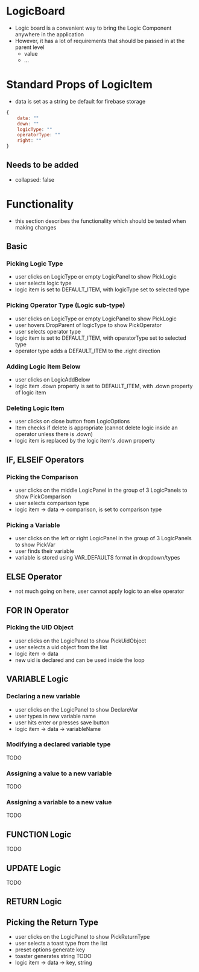 # LogicBoard
- Logic board is a convenient way to bring the Logic Component anywhere in the application
- However, it has a lot of requirements that should be passed in at the parent level
    - value
    - ...

# Standard Props of LogicItem
- data is set as a string be default for firebase storage

```javascript
{
    data: ""
    down: ""
    logicType: ""
    operatorType: ""
    right: ""
}
```

## Needs to be added
- collapsed: false

# Functionality
- this section describes the functionality which should be tested when making changes

## Basic
### Picking Logic Type
- user clicks on LogicType or empty LogicPanel to show PickLogic
- user selects logic type
- logic item is set to DEFAULT_ITEM, with logicType set to selected type
### Picking Operator Type (Logic sub-type)
- user clicks on LogicType or empty LogicPanel to show PickLogic
- user hovers DropParent of logicType to show PickOperator
- user selects operator type
- logic item is set to DEFAULT_ITEM, with operatorType set to selected type
- operator type adds a DEFAULT_ITEM to the .right direction
### Adding Logic Item Below
- user clicks on LogicAddBelow
- logic item .down property is set to DEFAULT_ITEM, with .down property of logic item
### Deleting Logic Item
- user clicks on close button from LogicOptions
- Item checks if delete is appropriate (cannot delete logic inside an operator unless there is .down)
- logic item is replaced by the logic item's .down property

## IF, ELSEIF Operators
### Picking the Comparison
- user clicks on the middle LogicPanel in the group of 3 LogicPanels to show PickComparison
- user selects comparison type
- logic item -> data -> comparison, is set to comparison type
### Picking a Variable
- user clicks on the left or right LogicPanel in the group of 3 LogicPanels to show PickVar
- user finds their variable
- variable is stored using VAR_DEFAULTS format in dropdown/types

## ELSE Operator
- not much going on here, user cannot apply logic to an else operator

## FOR IN Operator
### Picking the UID Object
- user clicks on the LogicPanel to show PickUidObject
- user selects a uid object from the list
- logic item -> data
- new uid is declared and can be used inside the loop

## VARIABLE Logic
### Declaring a new variable
- user clicks on the LogicPanel to show DeclareVar
- user types in new variable name
- user hits enter or presses save button
- logic item -> data -> variableName
### Modifying a declared variable type
TODO
### Assigning a value to a new variable
TODO
### Assigning a variable to a new value
TODO

## FUNCTION Logic
TODO

## UPDATE Logic
TODO

## RETURN Logic
## Picking the Return Type
- user clicks on the LogicPanel to show PickReturnType
- user selects a toast type from the list
- preset options generate key
- toaster generates string TODO
- logic item -> data -> key, string